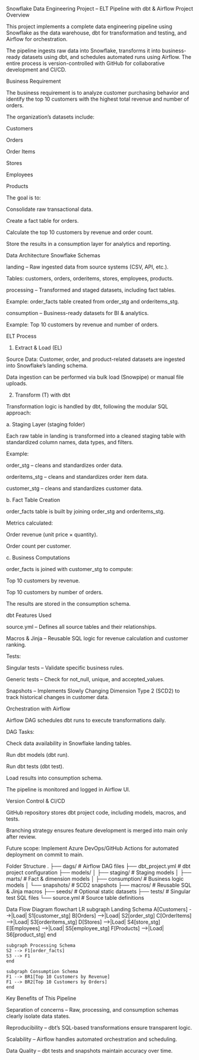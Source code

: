 Snowflake Data Engineering Project – ELT Pipeline with dbt & Airflow
Project Overview

This project implements a complete data engineering pipeline using Snowflake as the data warehouse, dbt for transformation and testing, and Airflow for orchestration.

The pipeline ingests raw data into Snowflake, transforms it into business-ready datasets using dbt, and schedules automated runs using Airflow. The entire process is version-controlled with GitHub for collaborative development and CI/CD.

Business Requirement

The business requirement is to analyze customer purchasing behavior and identify the top 10 customers with the highest total revenue and number of orders.

The organization’s datasets include:

Customers

Orders

Order Items

Stores

Employees

Products

The goal is to:

Consolidate raw transactional data.

Create a fact table for orders.

Calculate the top 10 customers by revenue and order count.

Store the results in a consumption layer for analytics and reporting.

Data Architecture
Snowflake Schemas

landing – Raw ingested data from source systems (CSV, API, etc.).

Tables: customers, orders, orderitems, stores, employees, products.

processing – Transformed and staged datasets, including fact tables.

Example: order_facts table created from order_stg and orderitems_stg.

consumption – Business-ready datasets for BI & analytics.

Example: Top 10 customers by revenue and number of orders.

ELT Process
1. Extract & Load (EL)

Source Data: Customer, order, and product-related datasets are ingested into Snowflake’s landing schema.

Data ingestion can be performed via bulk load (Snowpipe) or manual file uploads.

2. Transform (T) with dbt

Transformation logic is handled by dbt, following the modular SQL approach:

a. Staging Layer (staging folder)

Each raw table in landing is transformed into a cleaned staging table with standardized column names, data types, and filters.

Example:

order_stg – cleans and standardizes order data.

orderitems_stg – cleans and standardizes order item data.

customer_stg – cleans and standardizes customer data.

b. Fact Table Creation

order_facts table is built by joining order_stg and orderitems_stg.

Metrics calculated:

Order revenue (unit price × quantity).

Order count per customer.

c. Business Computations

order_facts is joined with customer_stg to compute:

Top 10 customers by revenue.

Top 10 customers by number of orders.

The results are stored in the consumption schema.

dbt Features Used

source.yml – Defines all source tables and their relationships.

Macros & Jinja – Reusable SQL logic for revenue calculation and customer ranking.

Tests:

Singular tests – Validate specific business rules.

Generic tests – Check for not_null, unique, and accepted_values.

Snapshots – Implements Slowly Changing Dimension Type 2 (SCD2) to track historical changes in customer data.

Orchestration with Airflow

Airflow DAG schedules dbt runs to execute transformations daily.

DAG Tasks:

Check data availability in Snowflake landing tables.

Run dbt models (dbt run).

Run dbt tests (dbt test).

Load results into consumption schema.

The pipeline is monitored and logged in Airflow UI.

Version Control & CI/CD

GitHub repository stores dbt project code, including models, macros, and tests.

Branching strategy ensures feature development is merged into main only after review.

Future scope: Implement Azure DevOps/GitHub Actions for automated deployment on commit to main.

Folder Structure
.
├── dags/                   # Airflow DAG files
├── dbt_project.yml         # dbt project configuration
├── models/
│   ├── staging/            # Staging models
│   ├── marts/              # Fact & dimension models
│   ├── consumption/        # Business logic models
│   └── snapshots/          # SCD2 snapshots
├── macros/                 # Reusable SQL & Jinja macros
├── seeds/                  # Optional static datasets
├── tests/                  # Singular test SQL files
└── source.yml              # Source table definitions

Data Flow Diagram
flowchart LR
    subgraph Landing Schema
    A[Customers] -->|Load| S1[customer_stg]
    B[Orders] -->|Load| S2[order_stg]
    C[OrderItems] -->|Load| S3[orderitems_stg]
    D[Stores] -->|Load| S4[store_stg]
    E[Employees] -->|Load| S5[employee_stg]
    F[Products] -->|Load| S6[product_stg]
    end

    subgraph Processing Schema
    S2 --> F1[order_facts]
    S3 --> F1
    end

    subgraph Consumption Schema
    F1 --> BR1[Top 10 Customers by Revenue]
    F1 --> BR2[Top 10 Customers by Orders]
    end

Key Benefits of This Pipeline

Separation of concerns – Raw, processing, and consumption schemas clearly isolate data states.

Reproducibility – dbt’s SQL-based transformations ensure transparent logic.

Scalability – Airflow handles automated orchestration and scheduling.

Data Quality – dbt tests and snapshots maintain accuracy over time.
